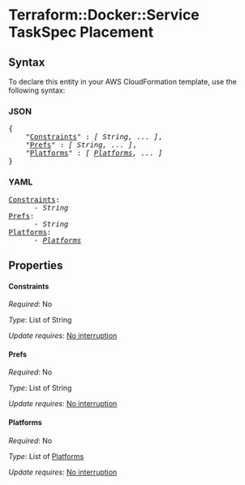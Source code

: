 # Terraform::Docker::Service TaskSpec Placement

## Syntax

To declare this entity in your AWS CloudFormation template, use the following syntax:

### JSON

<pre>
{
    "<a href="#constraints" title="Constraints">Constraints</a>" : <i>[ String, ... ]</i>,
    "<a href="#prefs" title="Prefs">Prefs</a>" : <i>[ String, ... ]</i>,
    "<a href="#platforms" title="Platforms">Platforms</a>" : <i>[ <a href="taskspec-placement-platforms.md">Platforms</a>, ... ]</i>
}
</pre>

### YAML

<pre>
<a href="#constraints" title="Constraints">Constraints</a>: <i>
      - String</i>
<a href="#prefs" title="Prefs">Prefs</a>: <i>
      - String</i>
<a href="#platforms" title="Platforms">Platforms</a>: <i>
      - <a href="taskspec-placement-platforms.md">Platforms</a></i>
</pre>

## Properties

#### Constraints

_Required_: No

_Type_: List of String

_Update requires_: [No interruption](https://docs.aws.amazon.com/AWSCloudFormation/latest/UserGuide/using-cfn-updating-stacks-update-behaviors.html#update-no-interrupt)

#### Prefs

_Required_: No

_Type_: List of String

_Update requires_: [No interruption](https://docs.aws.amazon.com/AWSCloudFormation/latest/UserGuide/using-cfn-updating-stacks-update-behaviors.html#update-no-interrupt)

#### Platforms

_Required_: No

_Type_: List of <a href="taskspec-placement-platforms.md">Platforms</a>

_Update requires_: [No interruption](https://docs.aws.amazon.com/AWSCloudFormation/latest/UserGuide/using-cfn-updating-stacks-update-behaviors.html#update-no-interrupt)

